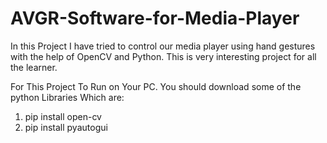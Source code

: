 # AVGR-Software-for-Media-Player

In this Project I have tried to control our media player using hand gestures with the help of OpenCV and Python. This is very interesting project for all the learner.

For This Project To Run on Your PC. You should download some of the python Libraries Which are:

1. pip install open-cv
2. pip install pyautogui
